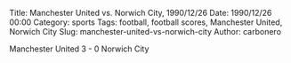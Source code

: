 Title: Manchester United vs. Norwich City, 1990/12/26
Date: 1990/12/26 00:00
Category: sports
Tags: football, football scores, Manchester United, Norwich City
Slug: manchester-united-vs-norwich-city
Author: carbonero


Manchester United 3 - 0 Norwich City
